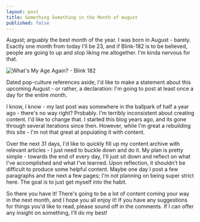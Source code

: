 ```yaml
---
layout: post
title: Something Something in the Month of August
published: false
---
```


August; arguably the best month of the year. I was born in August - barely. Exactly one month from today I'll be 23, and if Blink-182 is to be believed, people are going to up and stop liking me altogether. I'm kinda nervous for that.

![What's My Age Again? - Blink 182](/images/blink182.jpg)

Dated pop-culture references aside, I'd like to make a statement about this upcoming August - or rather, a declaration: I'm going to post at least once a day for the entire month.

I know, I know - my last post was somewhere in the ballpark of half a year ago - there's no way right? Probably. I'm terribly inconsistent about creating content. I'd like to change that. I started this blog years ago, and its gone through several iterations since then. However, while I'm great a rebuilding this site - I'm not that great at populating it with content.

Over the next 31 days, I'd like to quickly fill up my content archive with relevant articles - I just need to buckle down and do it. My plan is pretty simple - towards the end of every day, I'll just sit down and reflect on what I've accomplished and what I've learned. Upon reflection, it shouldn't be difficult to produce some helpful content. Maybe one day I post a few paragraphs and the next a few pages; I'm not planning on being super strict here. The goal is to just get myself into the habit.

So there you have it! There's going to be a lot of content coming your way in the next month, and I hope you all enjoy it! If you have any suggestions for things you'd like to read, please sound off in the comments. If I can offer any insight on something, I'll do my best!
